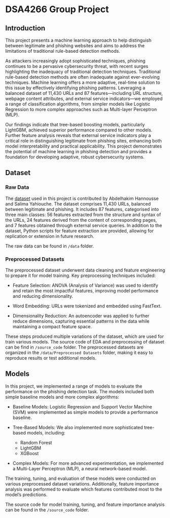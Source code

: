 
# DSA4266 Group Project

## Introduction
This project presents a machine learning approach to help distinguish between legitimate and phishing websites and aims to address the limitations of traditional rule-based detection methods. 

As attackers increasingly adopt sophisticated techniques, phishing continues to be a pervasive cybersecurity threat, with recent surges highlighting the inadequacy of traditional detection techniques. Traditional rule-based detection methods are often inadequate against ever-evolving techniques. Machine learning offers a more adaptive, real-time solution to this issue by effectively identifying phishing patterns. Leveraging a balanced dataset of 11,430 URLs and 87 features—including URL structure, webpage content attributes, and external service indicators—we employed a range of classification algorithms, from simpler models like Logistic Regression to more complex approaches such as Multi-layer Perceptron (MLP). 

Our findings indicate that tree-based boosting models, particularly LightGBM, achieved superior performance compared to other models. Further feature analysis reveals that external service indicators play a critical role in distinguishing legitimate from phishing sites, enhancing both model interpretability and practical applicability. This project demonstrates the potential of machine learning in phishing detection and provides a foundation for developing adaptive, robust cybersecurity systems.

## Dataset
### Raw Data
The [dataset](https://doi.org/10.17632/c2gw7fy2j4.3) used in this project is contributed by Abdelhakim Hannousse and Salima Yahiouche. The dataset comprises 11,430 URLs, balanced between legitimate and phishing. It includes 87 features, categorised into three main classes: 56 features extracted from the structure and syntax of the URLs, 24 features derived from the content of corresponding pages, and 7 features obtained through external service queries. In addition to the dataset, Python scripts for feature extraction are provided, allowing for replication or extension in future research. 

The raw data can be found in `/data` folder.

### Preprocessed Datasets

The preprocessed dataset underwent data cleaning and feature engineering to prepare it for model training. Key preprocessing techniques included:

- Feature Selection: ANOVA (Analysis of Variance) was used to identify and retain the most impactful features, improving model performance and reducing dimensionality.

- Word Embedding: URLs were tokenized and embedded using FastText.

- Dimensionality Reduction: An autoencoder was applied to further reduce dimensions, capturing essential patterns in the data while maintaining a compact feature space.

These steps produced multiple variations of the dataset, which are used for train various models. The source code of EDA and preprocessing of dataset can be find in `/source_code` folder. The preprocessed datasets are organized in the `/data/Preprocessed Datasets` folder, making it easy to reproduce results or test additional models.

## Models

In this project, we implemented a range of models to evaluate the performance on the phishing detection task. The models included both simple baseline models and more complex algorithms:

- Baseline Models: Logistic Regression and Support Vector Machine (SVM) were implemented as simple models to provide a performance baseline.

- Tree-Based Models: We also implemented more sophisticated tree-based models, including:
    - Random Forest
    - LightGBM
    - XGBoost

- Complex Models: For more advanced experimentation, we implemented a Multi-Layer Perceptron (MLP), a neural network-based model.

The training, tuning, and evaluation of these models were conducted on various preprocessed dataset variations. Additionally, feature importance analysis was performed to evaluate which features contributed most to the model’s predictions.

The source code for model training, tuning, and feature importance analysis can be found in the `/source_code` folder.


